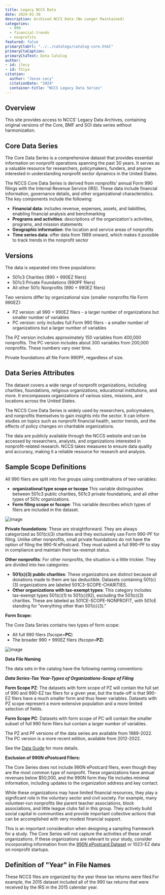 ```yaml
---
title: Legacy NCCS Data
date: 2024-01-30
description: Archived NCCS Data (No Longer Maintained)
categories:
  - 990
  - financial-trends
  - nonprofits
featured: false
primaryCtaUrl: "../../catalogs/catalog-core.html"
primaryCtaCaption:
primaryCtaText: Data Catalog
author:
- id: jlecy
- id: thiya
citation: 
  author: "Jesse Lecy"
  citationDate: "2024"
  container-title: "NCCS Legacy Data Series"
---
```


## Overview

This site provides access to NCCS' Legacy Data Archives, containing original
versions of the Core, BMF and SOI data series without harmonization.

## Core Data Series

The Core Data Series is a comprehensive dataset that provides essential information on nonprofit operations spanning the past 30 years. It serves as a valuable resource for researchers, policymakers, funders, and anyone interested in understanding nonprofit sector dynamics in the United States.

The NCCS Core Data Series is derived from nonprofits’ annual Form 990 filings with the Internal Revenue Service (IRS). These data include financial information, governance details, and other organizational characteristics. The key components include the following:

* **Financial data**: includes revenue, expenses, assets, and liabilities, enabling financial analysis and benchmarking  
* **Programs and activities**: descriptions of the organization's activities, programs, and mission statements  
* **Geographic information**: the location and service areas of nonprofits  
* **Time series data**: offer data from 1989 onward, which makes it possible to track trends in the nonprofit sector 

## Versions

The data is separated into three populations: 

* 501c3 Charities (990 + 990EZ filers)
* 501c3 Private Foundations (990PF filers)
* All other 501c Nonprofits (990 + 990EZ filers) 

Two versions differ by organizational size (smaller nonprofits file Form 990EZ):

* PZ version: all 990 + 990EZ filers - a larger number of organizations but smaller number of variables 
* PC version: only includes full Form 990 filers - a smaller number of organizations but a larger number of variables

The PZ version includes approximately 150 variables from 400,000 nonprofits. The PC version includes about 300 variables from 200,000 nonprofits. These numbers vary over time.

Private foundations all file Form 990PF, regardless of size.

## Data Series Attributes 

The dataset covers a wide range of nonprofit organizations, including charities, foundations, religious organizations, educational institutions, and more. It encompasses organizations of various sizes, missions, and locations across the United States.

The NCCS Core Data Series is widely used by researchers, policymakers, and nonprofits themselves to gain insights into the sector. It can inform studies on topics such as nonprofit financial health, sector trends, and the effects of policy changes on charitable organizations.

The data are publicly available through the NCCS website and can be accessed by researchers, analysts, and organizations interested in nonprofit-related research. NCCS takes measures to ensure data quality and accuracy, making it a reliable resource for research and analysis.

## Sample Scope Definitions

All 990 filers are split into five groups using combinations of two variables:

* **organizational type scope or tscope** This variable distinguishes between 501c3 public charities, 501c3 private foundations, and all other types of 501c organizations. 
* **Form filing scope or fscope**: This variable describes which types of filers are included in the dataset. 

![image](https://github.com/lecy/nccs/assets/1209099/8a2d94ca-346a-4679-b30e-f3328a7d0df9)

**Private foundations**: These are straightforward. They are always categorized as 501(c)(3) charities and they exclusively use Form 990-PF for filing. Unlike other nonprofits, small private foundations do not have the option of filing the 990-N ePostcard. They must submit a full 990-PF to stay in compliance and maintain their tax-exempt status.

**Other nonprofits**: For other nonprofits, the situation is a little trickier. They are divided into two categories: 

*	**501(c)(3) public charities**: These organizations are distinct because all donations made to them are tax deductible. Datasets containing 501(c)(3) organizations are labeled 501C3-SCOPE-CHARITIES. 
*	**Other organizations with tax-exempt types**: This category includes tax-exempt types 501(c)(1) to 501(c)(92), excluding the 501(c)(3) charities. These are labeled as 501CE-SCOPE-NONPROFIT, with 501cE standing for "everything other than 501(c)(3).”  

**Form Scope:**

The Core Data Series contains two types of form scope: 

* All full 990 filers (fscope=**PC**)  
* The broader 990 + 990EZ filers (fscope=**PZ**)

![image](https://github.com/lecy/nccs/assets/1209099/cf809446-da58-4867-9870-b0035a942847)
 
**Data File Naming**

The data sets in the catalog have the following naming conventions:

***Data Series-Tax Year-Types of Organizations-Scope of Filing***

**Form Scope PZ**: The datasets with form scope of PZ will contain the full set of 990 and 990-EZ tax filers for a given year, but the trade-off is that 990-EZ filers have a much smaller form and thus fewer variables. Datasets with PZ scope represent a more extensive population and a more limited selection of fields. 

**Form Scope PC**: Datasets with form scope of PC will contain the smaller subset of full 990 form filers but contain a larger number of variables. 

The PZ and PF versions of the data series are available from 1989-2022. The PC version is a more recent edition, available from 2012-2022.

See the [Data Guide](https://nccs-data.urban.org/NCCS-data-guide.pdf) for more details. 

**Exclusion of 990N ePostcard Filers:**

The Core Series does not include 990N ePostcard filers, even though they are the most common type of nonprofit. These organizations have annual revenues below $50,000, and the 990N form they file includes minimal information, including updates to the organization address and key contact.

While these organizations may have limited financial resources, they play a significant role in the voluntary sector and civil society. For example, many volunteer-run nonprofits like parent teacher associations, block associations, and little league clubs fall in this group. They actively build social capital in communities and provide important collective actions that can be accomplished with very modest financial support. 

This is an important consideration when designing a sampling framework for a study. The Core Series will not capture the activities of these small organizations. If these organizations are relevant to your study, consider incorporating information from the [990N ePostcard Dataset](https://urbaninstitute.github.io/nccs/datasets/postcard/) or 1023-EZ data on nonprofit startups.

## Definition of "Year" in File Names

These NCCS files are organized by the year these tax returns were filed.For example, the 2015 dataset included all of the 990 tax returns that were received by the IRS in the 2015 calendar year.

<br>
<br>
<br>
<br>